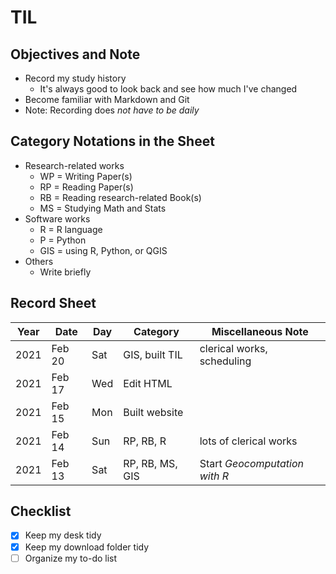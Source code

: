 # TIL #

## Objectives and Note ##

* Record my study history
  * It's always good to look back and see how much I've changed
* Become familiar with Markdown and Git
* Note: Recording does *not have to be daily*

## Category Notations in the Sheet ##

* Research-related works
  * WP = Writing Paper(s)
  * RP = Reading Paper(s)
  * RB = Reading research-related Book(s)
  * MS = Studying Math and Stats
* Software works
  * R = R language
  * P = Python
  * GIS = using R, Python, or QGIS
* Others
  * Write briefly

## Record Sheet ##

| Year | Date   | Day | Category        | Miscellaneous Note                |
|------|--------|-----|-----------------|-----------------------------------|
| 2021 | Feb 20 | Sat | GIS, built TIL  | clerical works, scheduling        |
| 2021 | Feb 17 | Wed | Edit HTML       |                                   |
| 2021 | Feb 15 | Mon | Built website   |                                   |
| 2021 | Feb 14 | Sun | RP, RB, R       | lots of clerical works            |
| 2021 | Feb 13 | Sat | RP, RB, MS, GIS | Start *Geocomputation with R*     |

## Checklist ##
* [x] Keep my desk tidy
* [x] Keep my download folder tidy
* [ ] Organize my to-do list
